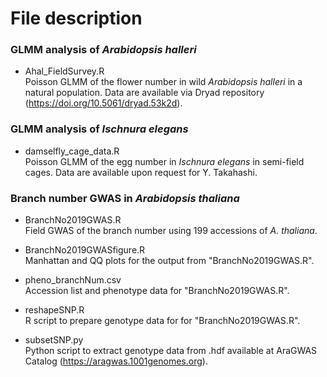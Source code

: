 # File description  
### GLMM analysis of *Arabidopsis halleri* 
- Ahal_FieldSurvey.R  
Poisson GLMM of the flower number in wild *Arabidopsis halleri* in a natural population. Data are available via Dryad repository (https://doi.org/10.5061/dryad.53k2d).  
    
### GLMM analysis of *Ischnura elegans*    
- damselfly_cage_data.R  
Poisson GLMM of the egg number in *Ischnura elegans* in semi-field cages. Data are available upon request for Y. Takahashi.    
  
### Branch number GWAS in *Arabidopsis thaliana*  
- BranchNo2019GWAS.R  
Field GWAS of the branch number using 199 accessions of *A. thaliana*.  
  
- BranchNo2019GWASfigure.R  
Manhattan and QQ plots for the output from "BranchNo2019GWAS.R".  
  
- pheno_branchNum.csv  
Accession list and phenotype data for "BranchNo2019GWAS.R".  
  
- reshapeSNP.R  
R script to prepare genotype data for for "BranchNo2019GWAS.R".  
  
- subsetSNP.py  
Python script to extract genotype data from .hdf available at AraGWAS Catalog (https://aragwas.1001genomes.org).  
  
